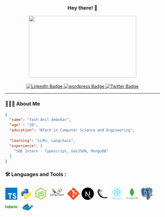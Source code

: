 ### <div align = "center"> Hey there! 👋</div>
<div id="header" align="center">
  <img src="https://media3.giphy.com/media/Rpl1sod1vCXK0L2SUN/giphy.gif" width="350" height = "200"/>
  <br/><br/>
  <div id="badges">
  <a href="https://www.linkedin.com/in/yash-ambekar/">
    <img src="https://img.shields.io/badge/LinkedIn-blue?style=for-the-badge&logo=linkedin&logoColor=white" alt="LinkedIn Badge" height = "20"/>
  </a>
  <a href="https://www.yashambekar03.wordpress.com">
    <img src="https://img.shields.io/badge/Wordpress-blue?style=for-the-badge&logo=wordpress&color=%230073aa" alt="wordpress Badge" height = "20"/>
  </a>
  <a href="https://twitter.com/Yash_Ambekar_03">
    <img src="https://img.shields.io/twitter/follow/Yash_Ambekar_03" alt="Twitter Badge" height = "20"/>
  </a>
</div>
</div>

<hr/>

### 🧑🏻‍💻 About Me 
```json
{
  "name": "Yash Anil Ambekar",
  "age" : "20",
  "education": "BTech in Computer Science and Engineering",

  "learning": "LLMs, Langchain",
  "experience": [
    "SDE Intern - Typescript, GeoJSON, MongoDB"
  ]
}
```

### :hammer_and_wrench: Languages and Tools :
<div>
  <img src="https://github.com/devicons/devicon/blob/master/icons/typescript/typescript-original.svg" title="TypeScript" alt="TypeScript" width="40" height="40"/>&nbsp;
  <img src="https://github.com/devicons/devicon/blob/master/icons/python/python-original.svg" title="Python" alt="Python" width="40" height="40"/>&nbsp;
  <img src="https://github.com/devicons/devicon/blob/master/icons/nodejs/nodejs-original.svg" title="NodeJS" alt="NodeJS" width="40" height="40"/>&nbsp;
  <img src="https://github.com/Yash-Ambekar/Yash-Ambekar/blob/main/langchain.png" title="NodeJS" alt="NodeJS" width="50" height="50"/>&nbsp;
  <img src="https://github.com/devicons/devicon/blob/master/icons/git/git-original.svg" title="Git" alt="Git" width="40" height="40"/>&nbsp;
  <img src = "https://github.com/devicons/devicon/blob/master/icons/nextjs/nextjs-original.svg" title="NextJS" alt="NextJS" width="40" height="40"/>&nbsp;
  <img src = "https://github.com/devicons/devicon/blob/master/icons/flask/flask-original.svg" title="NextJS" alt="NextJS" width="40" height="40" color = "white"/>&nbsp;
  <img src="https://github.com/devicons/devicon/blob/master/icons/react/react-original-wordmark.svg" title="React" alt="React" width="40" height="40"/>&nbsp;
  <img src="https://github.com/devicons/devicon/blob/master/icons/mongodb/mongodb-plain-wordmark.svg" title="MongoDB" alt="MongoDB" width="40" height="40"/>&nbsp;
  <img src = "https://github.com/devicons/devicon/blob/master/icons/postgresql/postgresql-original.svg" title = "PostgreSQL" alt = "PostgreSQL" width = "40" height = "40"/>&nbsp;
  <img src="https://github.com/devicons/devicon/blob/master/icons/nginx/nginx-original.svg" title = "NGINX" alt = "NGINX" width = "40" height = "40"/> &nbsp;
  <img src="https://github.com/devicons/devicon/blob/master/icons/docker/docker-original.svg" title = "NGINX" alt = "NGINX" width = "40" height = "40"/> &nbsp;
</div>
